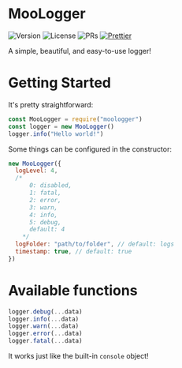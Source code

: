 # MooLogger

![Version](https://img.shields.io/github/package-json/v/LittleCow-moo/MooLogger?logo=github&style=for-the-badge)
![License](https://img.shields.io/github/license/LittleCow-moo/MooLogger?style=for-the-badge&logo=github)
![PRs](https://img.shields.io/github/issues-pr-raw/LittleCow-moo/MooLogger?logo=github&style=for-the-badge)
[![Prettier](https://img.shields.io/badge/Code_Style-Prettier-ff69b4.svg?style=for-the-badge)](https://github.com/prettier/prettier)

A simple, beautiful, and easy-to-use logger!

# Getting Started

It's pretty straightforward:

```js
const MooLogger = require("moologger")
const logger = new MooLogger()
logger.info("Hello world!")
```

Some things can be configured in the constructor:

```js
new MooLogger({
  logLevel: 4,
  /*
      0: disabled,
      1: fatal,
      2: error,
      3: warn,
      4: info,
      5: debug,
      default: 4
    */
  logFolder: "path/to/folder", // default: logs
  timestamp: true, // default: true
})
```

# Available functions

```js
logger.debug(...data)
logger.info(...data)
logger.warn(...data)
logger.error(...data)
logger.fatal(...data)
```

It works just like the built-in `console` object!
